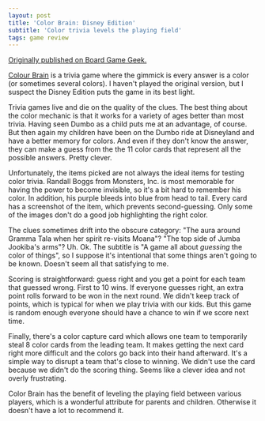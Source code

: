 ```yaml
---
layout: post
title: 'Color Brain: Disney Edition'
subtitle: 'Color trivia levels the playing field'
tags: game review
---
```


[Originally published on Board Game
Geek.](https://boardgamegeek.com/thread/2339407)


<a  href="https://boardgamegeek.com/boardgame/223742/colour-brain"   >Colour Brain</a> is a trivia game where the gimmick is every answer is a color (or sometimes several colors). I haven't played the original version, but I suspect the Disney Edition puts the game in its best light.

Trivia games live and die on the quality of the clues. The best thing about the color mechanic is that it works for a variety of ages better than most trivia. Having seen Dumbo as a child puts me at an advantage, of course. But then again my children have been on the Dumbo ride at Disneyland and have a better memory for colors. And even if they don't know the answer, they can make a guess from the the 11 color cards that represent all the possible answers. Pretty clever.

Unfortunately, the items picked are not always the ideal items for testing color trivia. Randall Boggs from Monsters, Inc. is most memorable for having the power to become invisible, so it's a bit hard to remember his color. In addition, his purple bleeds into blue from head to tail. Every card has a screenshot of the item, which prevents second-guessing. Only some of the images don't do a good job highlighting the right color.

The clues sometimes drift into the obscure category: "The aura around Gramma Tala when her spirit re-visits Moana"? "The top side of Jumba Jookiba's arms"? Uh. Ok. The subtitle is "A game all about <i>guessing</i> the color of things", so I suppose it's intentional that some things aren't going to be known. Doesn't seem all that satisfying to me.

Scoring is straightforward: guess right and you get a point for each team that guessed wrong. First to 10 wins. If everyone guesses right, an extra point rolls forward to be won in the next round. We didn't keep track of points, which is typical for when we play trivia with our kids. But this game is random enough everyone should have a chance to win if we score next time. 

Finally, there's a color capture card which allows one team to temporarily steal 8 color cards from the leading team. It makes getting the next card right more difficult and the colors go back into their hand afterward. It's a simple way to disrupt a team that's close to winning. We didn't use the card because we didn't do the scoring thing. Seems like a clever idea and not overly frustrating.

Color Brain has the benefit of leveling the playing field between various players, which is a wonderful attribute for parents and children. Otherwise it doesn't have a lot to recommend it. 
